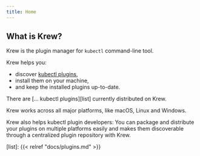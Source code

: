```yaml
---
title: Home
---
```


## What is Krew?

Krew is the plugin manager for `kubectl` command-line tool.

Krew helps you:
- discover [kubectl plugins][kpl],
- install them on your machine,
- and keep the installed plugins up-to-date.

There are [<span id="krew-plugin-count">...</span> kubectl plugins][list]
currently distributed on Krew.

Krew works across all major platforms, like macOS, Linux and Windows.

Krew also helps kubectl plugin developers: You can package and distribute your
plugins on multiple platforms easily and makes them discoverable through a
centralized plugin repository with Krew.

[kpl]: https://kubernetes.io/docs/tasks/extend-kubectl/kubectl-plugins/
[list]: {{< relref "docs/plugins.md" >}}
